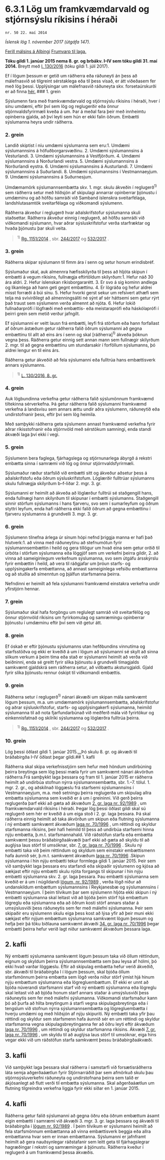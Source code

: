 # 6.3.1 Lög um framkvæmdarvald og stjórnsýslu ríkisins í héraði

`nr. 50 22. maí 2014`

_Íslensk lög 1. nóvember 2017 (útgáfa 147)._

[Ferill málsins á Alþingi](https://www.althingi.is/thingstorf/thingmalalistar-eftir-thingum/ferill/?ltg=143&mnr=250)
[Frumvarp til laga.](https://www.althingi.is/altext/143/s/0458.html)

**Tóku gildi 1. janúar 2015 nema 8. gr. og brbákv. I–IV sem tóku gildi 31. maí 2014.**
Breytt með
[l. 130/2016](https://althingi.is/altext/stjt/2016.130.html) (tóku gildi 1. júlí 2017).

Ef í lögum þessum er getið um ráðherra eða ráðuneyti án þess að málefnasvið sé tilgreint sérstaklega eða til þess vísað, er átt viðeðasem fer með lög þessi. Upplýsingar um málefnasvið ráðuneyta skv. forsetaúrskurði er að finna [hér.](2017015.md) ### 1. grein

Sýslumenn fara með framkvæmdarvald og stjórnsýslu ríkisins í héraði, hver í sínu umdæmi, eftir því sem lög og reglugerðir eða önnur stjórnvaldsfyrirmæli kveða á um. Þar á meðal fara þeir með innheimtu opinberra gjalda, að því leyti sem hún er ekki falin öðrum. Embætti sýslumanna heyra undir ráðherra.

### 2. grein

Landið skiptist í níu umdæmi sýslumanna sem eru:1. Umdæmi sýslumannsins á höfuðborgarsvæðinu.
2. Umdæmi sýslumannsins á Vesturlandi.
3. Umdæmi sýslumannsins á Vestfjörðum.
4. Umdæmi sýslumannsins á Norðurlandi vestra.
5. Umdæmi sýslumannsins á Norðurlandi eystra.
6. Umdæmi sýslumannsins á Austurlandi.
7. Umdæmi sýslumannsins á Suðurlandi.
8. Umdæmi sýslumannsins í Vestmannaeyjum.
9. Umdæmi sýslumannsins á Suðurnesjum.

Umdæmamörk sýslumannsembætta skv. 1. mgr. skulu ákveðin í reglugerð<sup>1)</sup> sem ráðherra setur með hliðsjón af skipulagi annarrar opinberrar þjónustu í umdæminu og að höfðu samráði við Samband íslenskra sveitarfélaga, landshlutasamtök sveitarfélaga og viðkomandi sýslumenn.

Ráðherra ákveður í reglugerð hvar aðalskrifstofur sýslumanna skuli staðsettar. Ráðherra ákveður einnig í reglugerð, að höfðu samráði við viðkomandi sýslumann, hvar aðrar sýsluskrifstofur verða starfræktar og hvaða þjónustu þar skuli veita.

> <sup>1)</sup> [Rg. 1151/2014](https://www.reglugerd.is/reglugerdir/allar/nr/1151-2014) , sbr. [244/2017](https://www.reglugerd.is/reglugerdir/allar/nr/244-2017) og [532/2017](https://www.reglugerd.is/reglugerdir/allar/nr/532-2017) .



### 3. grein

Ráðherra skipar sýslumann til fimm ára í senn og setur honum erindisbréf.

Sýslumaður skal, auk almennra hæfisskilyrða til þess að hljóta skipun í embætti á vegum ríkisins, fullnægja eftirtöldum skilyrðum:1. Hefur náð 30 ára aldri.
2. Hefur íslenskan ríkisborgararétt.
3. Er svo á sig kominn andlega og líkamlega að hann geti gegnt embættinu.
4. Er lögráða og hefur aldrei misst forræði á búi sínu.
5. Hefur hvorki gerst sekur um refsivert athæfi sem telja má svívirðilegt að almenningsáliti né sýnt af sér háttsemi sem getur rýrt það traust sem sýslumenn verða almennt að njóta.
6. Hefur lokið fullnaðarprófi í lögfræði með embættis- eða meistaraprófi eða háskólaprófi í þeirri grein sem metið verður jafngilt.

Ef sýslumanni er veitt lausn frá embætti, leyfi frá störfum eða hann forfallast af öðrum ástæðum getur ráðherra falið öðrum sýslumanni að gegna embættinu til allt að eins árs í senn og skal [ráðherra]<sup>1)</sup> ákveða þóknun vegna þess. Ráðherra getur einnig sett annan mann sem fullnægir skilyrðum 2. mgr. til að gegna embættinu um stundarsakir í forföllum sýslumanns, þó aldrei lengur en til eins árs.

Ráðherra getur ákveðið að fela sýslumanni eða fulltrúa hans embættisverk annars sýslumanns.

> <sup>1)</sup> [L. 130/2016, 8. gr.](https://althingi.is/altext/stjt/2016.130.html#G8)

### 4. grein

Auk lögbundinna verkefna getur ráðherra falið sýslumönnum framkvæmd tiltekinna sérverkefna. Þá getur ráðherra falið sýslumanni framkvæmd verkefna á landsvísu sem annars ættu undir aðra sýslumenn, ráðuneytið eða undirstofnanir þess, eftir því sem lög heimila.

Með samþykki ráðherra geta sýslumenn annast framkvæmd verkefna fyrir aðrar ríkisstofnanir eða stjórnvöld með sérstökum samningi, enda standi ákvæði laga því ekki í vegi.

### 5. grein

Sýslumenn bera faglega, fjárhagslega og stjórnunarlega ábyrgð á rekstri embætta sinna í samræmi við lög og önnur stjórnvaldsfyrirmæli.

Sýslumaður ræður starfslið við embætti sitt og ákveður aðsetur þess á aðalskrifstofu eða öðrum sýsluskrifstofum. Löglærðir fulltrúar sýslumanns skulu fullnægja skilyrðum b–f-liðar 2. mgr. 3. gr.

Sýslumanni er heimilt að ákveða að löglærður fulltrúi sé staðgengill hans, enda fullnægi hann skilyrðum til skipunar í embætti sýslumanns. Staðgengill sinnir störfum sýslumanns í hans fjarveru, svo sem í sumarleyfum og öðrum styttri leyfum, enda hafi ráðherra ekki falið öðrum að gegna embættinu í fjarveru sýslumanns á grundvelli 3. mgr. 3. gr.

### 6. grein

Sýslumenn tilnefna árlega úr sínum hópi nefnd þriggja manna er hafi það hlutverk:1. að vinna með ráðuneytinu að stefnumótun fyrir sýslumannsembættin í heild og gera tillögur um hvað eina sem getur orðið til úrbóta í störfum sýslumanna eða löggjöf sem um verkefni þeirra gildir,
2. að vinna að sameiginlegum verkefnum sýslumanna, svo sem útgáfu ársskýrslu fyrir embættin í heild, að vera til ráðgjafar um þróun starfs- og upplýsingakerfa embættanna, að annast sameiginlega vefsíðu embættanna og að stuðla að símenntun og þjálfun starfsmanna þeirra.

Nefndinni er heimilt að fela sýslumanni framkvæmd einstakra verkefna undir yfirstjórn hennar.

### 7. grein

Sýslumaður skal hafa forgöngu um reglulegt samráð við sveitarfélög og önnur stjórnvöld ríkisins um fyrirkomulag og samræmingu opinberrar þjónustu í umdæminu eftir því sem við getur átt.

### 8. grein

Ef óskað er eftir þjónustu sýslumanns utan hefðbundins vinnutíma og starfsstöðva og ekki er kveðið á um í lögum að sýslumanni sé skylt að sinna slíkum verkum á þeim tíma eða stað er sýslumanni heimilt að verða við beiðninni, enda sé greitt fyrir slíka þjónustu á grundvelli tímagjalds samkvæmt gjaldskrá sem ráðherra setur, að viðbættu akstursgjaldi. Gjald fyrir slíka þjónustu rennur óskipt til viðkomandi embættis.

### 9. grein

Ráðherra setur í reglugerð<sup>1)</sup> nánari ákvæði um skipan mála samkvæmt lögum þessum, m.a. um umdæmamörk sýslumannsembætta, aðalskrifstofur og aðrar sýsluskrifstofur, starfs- og upplýsingakerfi sýslumanna, heimild sýslumanna til að nota fjarfundarbúnað við meðferð mála við fyrirtökur og einkennisfatnað og skilríki sýslumanna og löglærðra fulltrúa þeirra.

> <sup>1)</sup> [Rg. 1151/2014](https://www.reglugerd.is/reglugerdir/allar/nr/1151-2014) , sbr. [244/2017](https://www.reglugerd.is/reglugerdir/allar/nr/244-2017) og [532/2017](https://www.reglugerd.is/reglugerdir/allar/nr/532-2017) .



### 10. grein

Lög þessi öðlast gildi 1. janúar 2015.[…](https://www.althingi.is/lagasafn/leidbeiningar/)Þó skulu 8. gr. og ákvæði til bráðabirgða I–IV öðlast þegar gildi.## 1. kafli

Ráðherra skal skipa verkefnisstjórn sem hefur með höndum undirbúning þeirra breytinga sem lög þessi mæla fyrir um samkvæmt nánari ákvörðun ráðherra.Frá samþykkt laga þessara og fram til 1. janúar 2015 er ráðherra heimilt að undirbúa stofnun nýrra sýslumannsembætta, sbr. 1.–7. tölul. 1. mgr. 2. gr., og aðskilnað löggæslu frá starfsemi sýslumannsins í Vestmannaeyjum, m.a. með setningu þeirra reglugerða um skipulag allra embætta sýslumanna sem kveðið er á um í greininni. Við gerð þeirra reglugerða þarf ekki að gæta að ákvæðum [2. gr. laga nr. 92/1989](1989092.md) , um framkvæmdarvald ríkisins í héraði. Þegar lög þessi öðlast gildi skal sú reglugerð sem hér er kveðið á um eiga stoð í 2. gr. laga þessara. Þá skal ráðherra einnig heimilt að taka ákvörðun um skipun eða flutning sýslumanna í ný embætti samkvæmt ákvæðum [laga nr. 70/1996](1996070.md) , um réttindi og skyldur starfsmanna ríkisins, þeir hafi heimild til þess að undirbúa starfsemi hinna nýju embætta, þ.m.t. starfsmannahald. Við ráðstöfun starfa eða embætta samkvæmt þessu bráðabirgðaákvæði þarf ekki að gæta að skyldu til að auglýsa laus störf til umsóknar, sbr. [7. gr. laga nr. 70/1996](1996070.md#G7) . Skulu ný embætti taka við þeim réttindum og skyldum sem einstakir embættismenn hafa áunnið sér, þ.m.t. samkvæmt ákvæðum [laga nr. 70/1996](1996070.md) .Skipun sýslumanna í hin nýju embætti tekur formlega gildi 1. janúar 2015. Þeir sem við samþykkt laga þessara eru starfandi eða skipaðir sýslumenn og kjósa að sækjast eftir nýju embætti skulu njóta forgangs til skipunar í hin nýju embætti sýslumanna skv. 2. gr. laga þessara. Þau embætti sýslumanna sem kveðið er á um í núgildandi [lögum, nr. 92/1989](1989092.md) , verða lögð niður að undanskildum embættum sýslumannsins í Reykjanesbæ og sýslumannsins í Vestmannaeyjum. Í þeim tilvikum þar sem sýslumenn hljóta ekki skipun í ný embætti sýslumanna skal leitast við að bjóða þeim störf hjá embættum lögreglu eða sýslumanna eða að öðrum kosti störf annars staðar á umsýslusviði þess ráðuneytis sem fer með málefni sýslumanna. Þeir sem skipaðir eru sýslumenn skulu eiga þess kost að lýsa yfir að þeir muni ekki sækjast eftir nýjum embættum sýslumanna samkvæmt lögum þessum og hefja þeir þá töku biðlauna samkvæmt ákvæði [34. gr. laga nr. 70/1996](1996070.md#G34) þegar embætti þeirra hefur verið lagt niður samkvæmt ákvæðum þessara laga.

## 2. kafli

Ný embætti sýslumanna samkvæmt lögum þessum taka við öllum réttindum, eignum og skyldum þeirra sýslumannsembætta sem þau leysa af hólmi, þó ekki hvað varðar löggæslu. Eftir að skipulag embætta hefur verið ákveðið, sbr. ákvæði til bráðabirgða I í lögum þessum, skal bjóða öllum starfsmönnum þeirra embætta sem lögð verða niður störf ýmist hjá hinum nýju embættum sýslumanna eða lögregluembættum. Ef ekki er unnt að bjóða núverandi starfsmanni starf við ný embætti sýslumanna eða lögreglu skal leitast við að bjóða honum starf annars staðar á umsýslusviði þess ráðuneytis sem fer með málefni sýslumanna. Viðkomandi starfsmaður kann þó að þurfa að hlíta breytingum á starfi vegna skipulagsbreytinga eða í tengslum við stofnun nýrra sýslumannsembætta og lögregluembætta í hverju umdæmi og með hliðsjón af nýju skipuriti. Ný embætti taka yfir þau réttindi og skyldur sem starfsmenn hafa áunnið sér en um réttindi og skyldur starfsmanna vegna skipulagsbreytinganna fer að öðru leyti eftir ákvæðum [laga nr. 70/1996](1996070.md) , um réttindi og skyldur starfsmanna ríkisins. Ákvæði [7. gr. laga nr. 70/1996](1996070.md#G7) , um skyldu til að auglýsa laus störf til umsóknar, eiga hins vegar ekki við um ráðstöfun starfa samkvæmt þessu bráðabirgðaákvæði.

## 3. kafli

Við samþykkt laga þessara skal ráðherra í samstarfi við forsætisráðherra láta semja aðgerðaáætlun fyrir Stjórnarráðið þar sem afmörkuð skulu þau stjórnsýsluverkefni ráðuneyta og undirstofnana þeirra sem talið er ákjósanlegt að flutt verði til embætta sýslumanna. Skal aðgerðaáætlun um flutning tilgreindra verkefna liggja fyrir ekki síðar en 1. janúar 2015.

## 4. kafli

Ráðherra getur falið sýslumanni að gegna öðru eða öðrum embættum ásamt eigin embætti í samræmi við ákvæði 3. mgr. 3. gr. laga þessara og ákvæði til bráðabirgða í [lögum nr. 92/1989](1989092.md) . Í þeim tilvikum er sýslumanni heimilt að fela starfsmönnum embættanna að vinna embættisverk beggja eða allra embættanna hvar sem er innan embættanna. Sýslumanni er jafnframt heimilt að gera nauðsynlegar ráðstafanir sem leitt geta til fjárhagslegrar hagræðingar í rekstri og samræmingar á þjónustu. Ráðherra kveður í reglugerð á um framkvæmd þessa ákvæðis.

